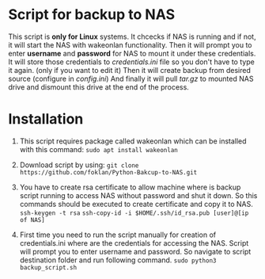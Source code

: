# Script for backup to NAS
This script is **only for Linux** systems.
It chcecks if NAS is running and if not, it will start the NAS with wakeonlan functionality.
Then it will prompt you to enter **username** and **password** for NAS to mount it under these credentials.
It will store those credentials to *credentials.ini* file so you don't have to type it again. (only if you want to edit it)
Then it will create backup from desired source (configure in *config.ini*)
And finally it will pull *tar.gz* to mounted NAS drive and dismount this drive at the end of the process.

# Installation
1. This script requires package called wakeonlan which can be installed with this command:
`sudo apt install wakeonlan`

2. Download script by using: 
`git clone https://github.com/foklan/Python-Bakcup-to-NAS.git`

3. You have to create rsa certificate to allow machine where is backup script running to access NAS without password and shut it down. So this commands should be executed to create certificate and copy it to NAS.
`ssh-keygen -t rsa`
`ssh-copy-id -i $HOME/.ssh/id_rsa.pub [user]@[ip of NAS]`
 
5. First time you need to run the script manually for creation of credentials.ini where are the credentials for accessing the NAS. Script will prompt you to enter username and password. So navigate to script destination folder and run following command.
`sudo python3 backup_script.sh`
